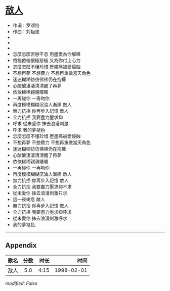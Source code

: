 # [敌人](https://music.163.com/song?id=26075157)

* 作词：罗颂怡
* 作曲：刘祖德
*
*
* ﻿
* 怎麼怎麼苦戀不息 用盡愛為你解釋
* 倦極倦極恨極怒極 又為你付上心力
* 怎麼怎麼不懂珍惜 歷盡痛被愛侵蝕
* 不想再夢 不想費力 不想再重做當天角色
* 迷迷糊糊彷彷彿彿仍在抱擁
* 心酸酸淒淒清清醒了再夢
* 依依稀稀親親暱暱
* 一再碰你 一再吻你
* 再度模模糊糊沉淪人漸痛 敵人
* 無力抗拒 你再步入記憶 敵人
* 全力抗拒 我要盡力壓求抑
* 呼求 從未愛你 抹去浪漫刺激
* 呼求 我的夢褪色
* 怎麼怎麼不懂珍惜 歷盡痛被愛侵蝕
* 不想再夢 不想費力 不想再重做當天角色
* 迷迷糊糊彷彷彿彿仍在抱擁
* 心酸酸淒淒清清醒了再夢
* 依依稀稀親親暱暱
* 一再碰你 一再吻你
* 再度模模糊糊沉淪人漸痛 敵人
* 無力抗拒 你再步入記憶 敵人
* 全力抗拒 我要盡力壓求抑不求
* 從未愛你 抹去浪漫刺激只求
* 這一夜竭息  敵人
* 無力抗拒 你再步入記憶 敵人
* 全力抗拒 我要盡力壓求抑呼求
* 從未愛你 抹去浪漫刺激呼求
* 我的夢褪色.


---

## Appendix

|歌名|分数|时长|时间|
|:---|:---:|---:|---:|
|敌人|5.0|4:15|1998-02-01

*modified: False*
